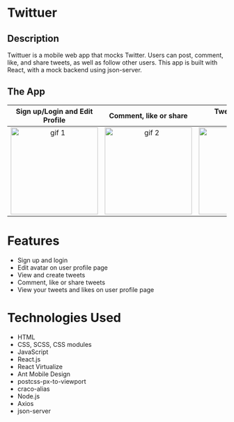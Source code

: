 # Twittuer

## Description
Twittuer is a mobile web app that mocks Twitter. Users can post, comment, like, and share tweets, as well as follow other users.
This app is built with React, with a mock backend using json-server.

## The App
Sign up/Login and Edit Profile | Comment, like or share |  Tweet, follow, or unfollow
:-------------------------:|:-------------------------:|:-------------------------:
<img src="public/1.gif" width=200 alt="gif 1" />  | <img src="public/2.gif" width=200 alt="gif 2" /> | <img src="public/3.gif" width=200 alt="gif 3" />


# Features
* Sign up and login 
* Edit avatar on user profile page
* View and create tweets
* Comment, like or share tweets
* View your tweets and likes on user profile page


# Technologies Used
* HTML
* CSS, SCSS, CSS modules
* JavaScript
* React.js
* React Virtualize
* Ant Mobile Design
* postcss-px-to-viewport
* craco-alias
* Node.js
* Axios
* json-server


